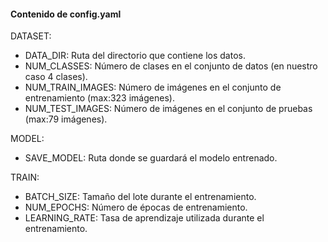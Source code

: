 #### Contenido de config.yaml

DATASET:
- DATA_DIR: Ruta del directorio que contiene los datos.
- NUM_CLASSES: Número de clases en el conjunto de datos (en nuestro caso 4 clases).
- NUM_TRAIN_IMAGES: Número de imágenes en el conjunto de entrenamiento (max:323 imágenes).
- NUM_TEST_IMAGES: Número de imágenes en el conjunto de pruebas (max:79 imágenes).

MODEL:
- SAVE_MODEL: Ruta donde se guardará el modelo entrenado.

TRAIN:
- BATCH_SIZE: Tamaño del lote durante el entrenamiento.
- NUM_EPOCHS: Número de épocas de entrenamiento.
- LEARNING_RATE: Tasa de aprendizaje utilizada durante el entrenamiento.
